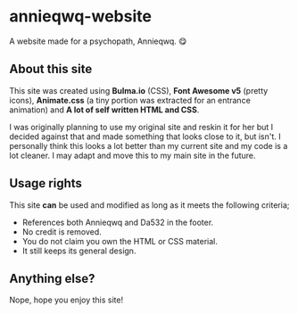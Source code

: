 # annieqwq-website

A website made for a psychopath, Annieqwq. 😋

## About this site

This site was created using **Bulma.io** (CSS), **Font Awesome v5** (pretty icons), **Animate.css** (a tiny portion was extracted for an entrance animation) and **A lot of self written HTML and CSS**.

I was originally planning to use my original site and reskin it for her but I decided against that and made something that looks close to it, but isn't. I personally think this looks a lot better than my current site and my code is a lot cleaner. I may adapt and move this to my main site in the future.

## Usage rights

This site **__can__** be used and modified as long as it meets the following criteria;

* References both Annieqwq and Da532 in the footer.
* No credit is removed.
* You do not claim you own the HTML or CSS material.
* It still keeps its general design.

## Anything else?

Nope, hope you enjoy this site!
